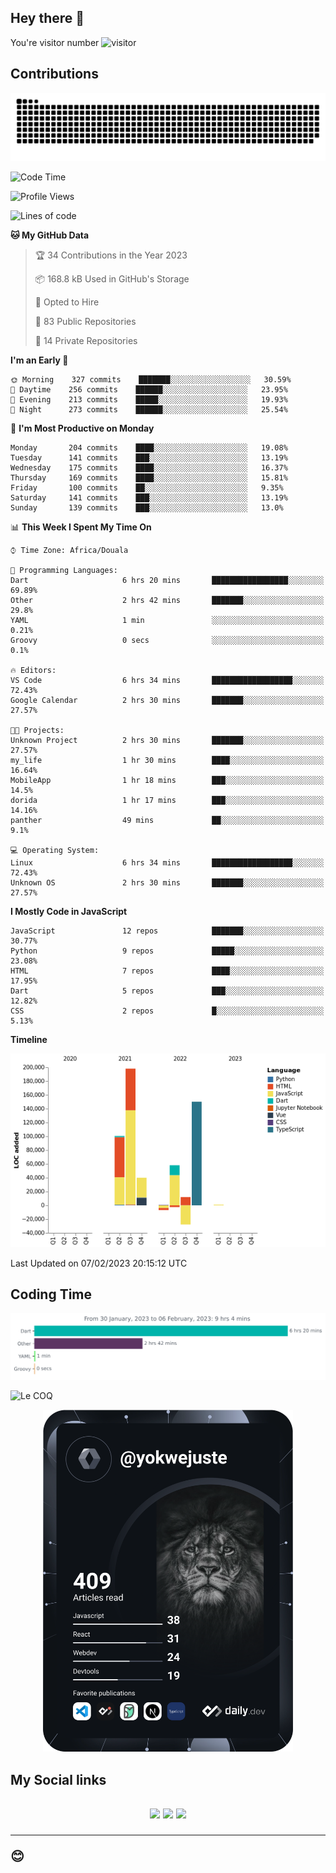 ## Hey there 👋
You're visitor number ![visitor](https://profile-counter.glitch.me/yokwejuste/count.svg)

## Contributions
<p align="center">
  <img src="https://raw.githubusercontent.com/yokwejuste/yokwejuste/output/github-contribution-grid-snake.svg" />
</p>

<!--START_SECTION:waka-->
![Code Time](http://img.shields.io/badge/Code%20Time-1%2C348%20hrs%2026%20mins-blue)

![Profile Views](http://img.shields.io/badge/Profile%20Views-5-blue)

![Lines of code](https://img.shields.io/badge/From%20Hello%20World%20I%27ve%20Written-523%20Thousand%20lines%20of%20code-blue)

**🐱 My GitHub Data** 

> 🏆 34 Contributions in the Year 2023
 > 
> 📦 168.8 kB Used in GitHub's Storage 
 > 
> 💼 Opted to Hire
 > 
> 📜 83 Public Repositories 
 > 
> 🔑 14 Private Repositories  
 > 
**I'm an Early 🐤** 

```text
🌞 Morning    327 commits    ███████░░░░░░░░░░░░░░░░░░   30.59% 
🌆 Daytime    256 commits    ██████░░░░░░░░░░░░░░░░░░░   23.95% 
🌃 Evening    213 commits    █████░░░░░░░░░░░░░░░░░░░░   19.93% 
🌙 Night      273 commits    ██████░░░░░░░░░░░░░░░░░░░   25.54%

```
📅 **I'm Most Productive on Monday** 

```text
Monday       204 commits    ████░░░░░░░░░░░░░░░░░░░░░   19.08% 
Tuesday      141 commits    ███░░░░░░░░░░░░░░░░░░░░░░   13.19% 
Wednesday    175 commits    ████░░░░░░░░░░░░░░░░░░░░░   16.37% 
Thursday     169 commits    ████░░░░░░░░░░░░░░░░░░░░░   15.81% 
Friday       100 commits    ██░░░░░░░░░░░░░░░░░░░░░░░   9.35% 
Saturday     141 commits    ███░░░░░░░░░░░░░░░░░░░░░░   13.19% 
Sunday       139 commits    ███░░░░░░░░░░░░░░░░░░░░░░   13.0%

```


📊 **This Week I Spent My Time On** 

```text
⌚︎ Time Zone: Africa/Douala

💬 Programming Languages: 
Dart                     6 hrs 20 mins       █████████████████░░░░░░░░   69.89% 
Other                    2 hrs 42 mins       ███████░░░░░░░░░░░░░░░░░░   29.8% 
YAML                     1 min               ░░░░░░░░░░░░░░░░░░░░░░░░░   0.21% 
Groovy                   0 secs              ░░░░░░░░░░░░░░░░░░░░░░░░░   0.1%

🔥 Editors: 
VS Code                  6 hrs 34 mins       ██████████████████░░░░░░░   72.43% 
Google Calendar          2 hrs 30 mins       ███████░░░░░░░░░░░░░░░░░░   27.57%

🐱‍💻 Projects: 
Unknown Project          2 hrs 30 mins       ███████░░░░░░░░░░░░░░░░░░   27.57% 
my_life                  1 hr 30 mins        ████░░░░░░░░░░░░░░░░░░░░░   16.64% 
MobileApp                1 hr 18 mins        ███░░░░░░░░░░░░░░░░░░░░░░   14.5% 
dorida                   1 hr 17 mins        ███░░░░░░░░░░░░░░░░░░░░░░   14.16% 
panther                  49 mins             ██░░░░░░░░░░░░░░░░░░░░░░░   9.1%

💻 Operating System: 
Linux                    6 hrs 34 mins       ██████████████████░░░░░░░   72.43% 
Unknown OS               2 hrs 30 mins       ███████░░░░░░░░░░░░░░░░░░   27.57%

```

**I Mostly Code in JavaScript** 

```text
JavaScript               12 repos            ███████░░░░░░░░░░░░░░░░░░   30.77% 
Python                   9 repos             █████░░░░░░░░░░░░░░░░░░░░   23.08% 
HTML                     7 repos             ████░░░░░░░░░░░░░░░░░░░░░   17.95% 
Dart                     5 repos             ███░░░░░░░░░░░░░░░░░░░░░░   12.82% 
CSS                      2 repos             █░░░░░░░░░░░░░░░░░░░░░░░░   5.13%

```


**Timeline**

![Chart not found](https://raw.githubusercontent.com/yokwejuste/yokwejuste/master/charts/bar_graph.png) 


 Last Updated on 07/02/2023 20:15:12 UTC
<!--END_SECTION:waka-->

## Coding Time

[![wakatime-stats](https://github.com/yokwejuste/yokwejuste/blob/master/images/stat.svg)](https://wakatime.com/@yokwejuste)

![Le COQ](https://metrics.lecoq.io/yokwejuste/)
<p align="center">
  <a href="#"><img src="https://github.com/yokwejuste/yokwejuste/blob/master/devcard.svg" width="400" alt="Yonkeu K. Steve's Dev Card"/></a>
</p>
<h2>My Social links<h2>
<p align="center">
  <a href="https://twitter.com/yokwejuste"><img src="https://img.shields.io/badge/twitter-%231DA1F2.svg?style=for-the-badge&logo=Twitter&logoColor=white"></a>
  <a href="https://linkedin.com/in/yokwejuste"><img src="https://img.shields.io/badge/linkedin-%230077B5.svg?style=for-the-badge&logo=linkedin&logoColor=white"></a>
  <a href="https://instagram.com/yokwejuste0"><img src="https://img.shields.io/badge/instagram-%23E4405F.svg?style=for-the-badge&logo=Instagram&logoColor=white"></a>
</p>
<hr>
😊
